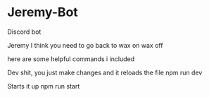# Jeremy-Bot
Discord bot

Jeremy I think you need to go back to wax on wax off

here are some helpful commands i included

Dev shit, you just make changes and it reloads the file
npm run dev

Starts it up
npm run start